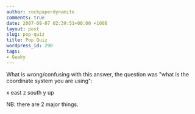 ```yaml
---
author: rockpaperdynamite
comments: true
date: 2007-08-07 02:39:51+00:00 +1000
layout: post
slug: pop-quiz
title: Pop Quiz
wordpress_id: 290
tags:
- Geeky
---
```


What is wrong/confusing with this answer, the question was "what is the coordinate system you are using":

x east
z south
y up

NB: there are 2 major things.
